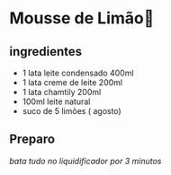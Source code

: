 # Mousse de Limão:lemon:





## ingredientes

- 1 lata leite condensado 400ml
- 1 lata creme de leite 200ml
- 1 lata chamtily 200ml
- 100ml leite natural
- suco de 5 limões ( agosto)

## Preparo

 _bata tudo no liquidificador por 3 minutos_



